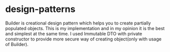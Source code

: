 # design-patterns

Builder is creational design pattern which helps you to create partially populated objects. 
This is my implementation and in my opinion it is the best and simplest at the same time.
I used Immutable DTO with private constructor to provide more secure way of creating object(only with usage of Builder). 
